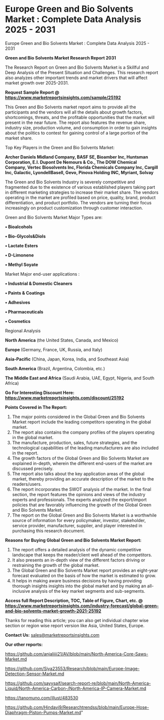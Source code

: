 # Europe Green and Bio Solvents Market : Complete Data Analysis 2025 - 2031
Europe Green and Bio Solvents Market : Complete Data Analysis 2025 - 2031

<strong>Green and Bio Solvents Market Research Report 2031</strong>

The Research Report on Green and Bio Solvents Market is a Skillful and Deep Analysis of the Present Situation and Challenges. This research report also analyzes other important trends and market drivers that will affect market growth over 2025-2031.

<strong>Request Sample Report @ <a href=https://www.marketreportsinsights.com/sample/25192>https://www.marketreportsinsights.com/sample/25192</a></strong>

This Green and Bio Solvents market report aims to provide all the participants and the vendors will all the details about growth factors, shortcomings, threats, and the profitable opportunities that the market will present in the near future. The report also features the revenue share, industry size, production volume, and consumption in order to gain insights about the politics to contest for gaining control of a large portion of the market share.

Top Key Players in the Green and Bio Solvents Market:

<strong>Archer Daniels Midland Company, BASF SE, Bioamber Inc, Huntsman Corporation, E.I. Dupont De Nemours & Co., The DOW Chemical Company, Vertec Biosolvents Inc, Florida Chemicals Company Inc, Cargill Inc, Galactic, LyondellBasell, Gevo, Pinova Holding INC, Myriant, Solvay</strong>

The Green and Bio Solvents Industry is severely competitive and fragmented due to the existence of various established players taking part in different marketing strategies to increase their market share. The vendors operating in the market are profiled based on price, quality, brand, product differentiation, and product portfolio. The vendors are turning their focus increasingly on product customization through customer interaction.

Green and Bio Solvents Market Major Types are:

<strong>• Bioalcohols

• Bio-Glycols&Diols

• Lactate Esters

• D-Limonene

• Methyl Soyate</strong>

Market Major end-user applications :

<strong>• Industrial & Domestic Cleaners

• Paints & Coatings

• Adhesives

• Pharmaceuticals

• Cosmetics</strong>

Regional Analysis

</u><strong><b>North America</b></strong> (the United States, Canada, and Mexico)

<strong><b>Europe </b></strong>(Germany, France, UK, Russia, and Italy)

<strong><b>Asia-Pacific</b></strong> (China, Japan, Korea, India, and Southeast Asia)

<strong><b>South America</b></strong> (Brazil, Argentina, Colombia, etc.)

<strong><b>The Middle East and Africa</b></strong> (Saudi Arabia, UAE, Egypt, Nigeria, and South Africa)

<strong>Go For Interesting Discount Here: <a href=https://www.marketreportsinsights.com/discount/25192>https://www.marketreportsinsights.com/discount/25192</a></strong>

<strong>Points Covered in The Report:</strong>
<ol>
  <li>The major points considered in the Global Green and Bio Solvents Market report include the leading competitors operating in the global market.</li>
  <li>The report also contains the company profiles of the players operating in the global market.</li>
  <li>The manufacture, production, sales, future strategies, and the technological capabilities of the leading manufacturers are also included in the report.</li>
  <li>The growth factors of the Global Green and Bio Solvents Market are explained in-depth, wherein the different end-users of the market are discussed precisely.</li>
  <li>The report also talks about the key application areas of the global market, thereby providing an accurate description of the market to the readers/users.</li>
  <li>The report incorporates the SWOT analysis of the market. In the final section, the report features the opinions and views of the industry experts and professionals. The experts analyzed the export/import policies that are favorably influencing the growth of the Global Green and Bio Solvents Market.</li>
  <li>The report on the Global Green and Bio Solvents Market is a worthwhile source of information for every policymaker, investor, stakeholder, service provider, manufacturer, supplier, and player interested in purchasing this research document.</li>
</ol>
<strong>Reasons for Buying Global Green and Bio Solvents Market Report:</strong>

<ol>
  <li>The report offers a detailed analysis of the dynamic competitive landscape that keeps the reader/client well ahead of the competitors.</li>
  <li>It also presents an in-depth view of the different factors driving or restraining the growth of the global market.</li>
  <li>The Global Green and Bio Solvents Market report provides an eight-year forecast evaluated on the basis of how the market is estimated to grow.</li>
  <li>It helps in making aware business decisions by having providing thorough insights insights into the global market and by making an all-inclusive analysis of the key market segments and sub-segments.</li>
</ol>
<strong>Access full Report Description, TOC, Table of Figure, Chart, etc. @ <a href=https://www.marketreportsinsights.com/industry-forecast/global-green-and-bio-solvents-market-growth-2021-25192>https://www.marketreportsinsights.com/industry-forecast/global-green-and-bio-solvents-market-growth-2021-25192</a></strong>


Thanks for reading this article; you can also get individual chapter wise section or region wise report version like Asia, United States, Europe.

<strong>Contact Us:</strong>
sales@marketreportsinsights.com

<strong>Our other reports:</strong>

<a href=https://github.com/anjaliiii21/AV/blob/main/North-America-Core-Saws-Market.md>https://github.com/anjaliiii21/AV/blob/main/North-America-Core-Saws-Market.md</a>

<a href=https://github.com/Siya23553/Research/blob/main/Europe-Image-Detection-Sensor-Market.md>https://github.com/Siya23553/Research/blob/main/Europe-Image-Detection-Sensor-Market.md</a>

<a href=https://github.com/sayysaif/search-report-re/blob/main/North-America-Liquid/North-America-Carbon-/North-America-IP-Camera-Market.md>https://github.com/sayysaif/search-report-re/blob/main/North-America-Liquid/North-America-Carbon-/North-America-IP-Camera-Market.md</a>

<a href=https://tanomuno.com/illust/483530>https://tanomuno.com/illust/483530</a>

<a href=https://github.com/Hindavi9/Researchtrendss/blob/main/Europe-Hose-Diaphragm-Piston-Pumps-Market.md>https://github.com/Hindavi9/Researchtrendss/blob/main/Europe-Hose-Diaphragm-Piston-Pumps-Market.md</a>"
